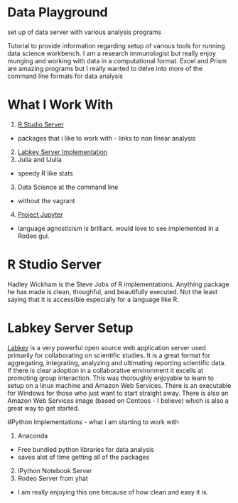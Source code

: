 # Data Playground
set up of data server with various analysis programs

Tutorial to provide information regarding setup of various tools for running data science workbench.  I am a research immunologist but really enjoy munging and working with data in a computational format.  Excel and Prism are amazing programs but I really wanted to delve into more of the command line formats for data analysis

# What I Work With
1. [R Studio Server](./rStudio.md)
  * packages that i like to work with - links to non linear analysis
2. [Labkey Server Implementation](./labkey.md)
2. Julia and IJulia
  * speedy R like stats
3. Data Science at the command line
  * without the vagrant
4. [Project Jupyter](https://github.com/jupyter/jupyterhub "JUPYTER")
  * language agnosticism is brilliant.  would love to see implemented in a Rodeo gui.

# R Studio Server

Hadley Wickham is the Steve Jobs of R implementations.  Anything package he has made is clean, thoughful, and beautifully executed. Not the least saying that it is accessible especially for a language like R. 

# Labkey Server Setup

[Labkey](https://www.labkey.com "LABKEY") is a very powerful open source web application server used primarily for collaborating on scientific studies.  It is a great format for aggregating, integrating, analyzing and ultimating reporting scientific data.  If there is clear adoption in a collaborative environment it excells at promoting group interaction. This was thoroughly enjoyable to learn to setup on a linux machine and Amazon Web Services.  There is an executable for Windows for those who just want to start straight away.  There is also an Amazon Web Services image (based on Centoos - I believe) which is also a great way to get started.   

#Python Implementations - what i am starting to work with
1. Anaconda
  * Free bundled python libraries for data analysis
  * saves alot of time getting all of the packages
2. IPython Notebook Server
3. Rodeo Server from yhat
  * I am really enjoying this one because of how clean and easy it is.

